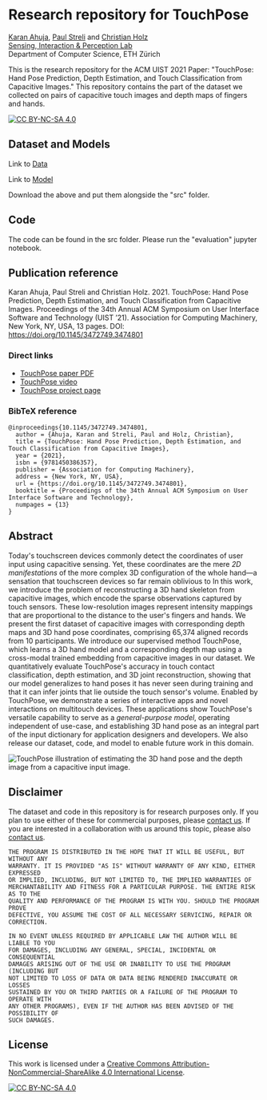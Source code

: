 # Research repository for TouchPose

[Karan Ahuja](https://www.karan-ahuja.com/), [Paul Streli](https://www.paulstreli.com) and [Christian Holz](https://www.christianholz.net)<br/>
[Sensing, Interaction & Perception Lab](https://siplab.org) <br/>
Department of Computer Science, ETH Zürich

This is the research repository for the ACM UIST 2021 Paper: "TouchPose: Hand Pose Prediction, Depth Estimation, and Touch Classification from Capacitive Images." This repository contains the part of the dataset we collected on pairs of capacitive touch images and depth maps of fingers and hands.

[![CC BY-NC-SA 4.0][cc-by-nc-sa-shield]][cc-by-nc-sa]


## Dataset and Models

Link to [Data](https://www.dropbox.com/s/aeh8ea6vqke2rrl/data.zip?dl=0)

Link to [Model](https://www.dropbox.com/s/14qwi6hkgqo8pi2/models.zip?dl=0)

Download the above and put them alongside the "src" folder.


## Code

The code can be found in the src folder. Please run the "evaluation" jupyter notebook.

## Publication reference

Karan Ahuja, Paul Streli and Christian Holz. 2021. TouchPose: Hand Pose Prediction, Depth Estimation, and Touch Classification from Capacitive Images. Proceedings of the 34th Annual ACM Symposium on User Interface Software and Technology (UIST ’21). Association for Computing Machinery, New York, NY, USA, 13 pages. DOI: https://doi.org/10.1145/3472749.3474801

### Direct links

* [TouchPose paper PDF](https://siplab.org/papers/uist2021-touchpose.pdf)
* [TouchPose video](https://www.youtube.com/watch?v=CGnS18uGwC4)
* [TouchPose project page](https://siplab.org/projects/TouchPose)

### BibTeX reference

```
@inproceedings{10.1145/3472749.3474801,
  author = {Ahuja, Karan and Streli, Paul and Holz, Christian},
  title = {TouchPose: Hand Pose Prediction, Depth Estimation, and Touch Classification from Capacitive Images},
  year = {2021},
  isbn = {9781450386357},
  publisher = {Association for Computing Machinery},
  address = {New York, NY, USA},
  url = {https://doi.org/10.1145/3472749.3474801},
  booktitle = {Proceedings of the 34th Annual ACM Symposium on User Interface Software and Technology},
  numpages = {13}
}
```

## Abstract

Today's touchscreen devices commonly detect the coordinates of user input using capacitive sensing. Yet, these coordinates are the mere *2D manifestations* of the more complex 3D configuration of the whole hand&mdash;a sensation that touchscreen devices so far remain oblivious to  In this work, we introduce the problem of reconstructing a 3D hand skeleton from capacitive images, which encode the sparse observations captured by touch sensors. These low-resolution images represent intensity mappings that are proportional to the distance to the user's fingers and hands.
We present the first dataset of capacitive images with corresponding depth maps and 3D hand pose coordinates, comprising 65,374 aligned records from 10 participants. We introduce our supervised method TouchPose, which learns a 3D hand model and a corresponding depth map using a cross-modal trained embedding from capacitive images in our dataset. We quantitatively evaluate TouchPose's accuracy in touch contact classification, depth estimation, and 3D joint reconstruction, showing that our model generalizes to hand poses it has never seen during training and that it can infer joints that lie outside the touch sensor's volume.
Enabled by TouchPose, we demonstrate a series of interactive apps and novel interactions on multitouch devices. These applications show TouchPose's versatile capability to serve as a *general-purpose model*, operating independent of use-case, and establishing 3D hand pose as an integral part of the input dictionary for application designers and developers. We also release our dataset, code, and model to enable future work in this domain.

![TouchPose illustration of estimating the 3D hand pose and the depth image from a capacitive input image.](https://siplab.org/covers/touchpose.jpg)


## Disclaimer

The dataset and code in this repository is for research purposes only. If you plan to use either of these for commercial purposes, please [contact us](https://siplab.org/contact). If you are interested in a collaboration with us around this topic, please also [contact us](https://siplab.org/contact).


```
THE PROGRAM IS DISTRIBUTED IN THE HOPE THAT IT WILL BE USEFUL, BUT WITHOUT ANY
WARRANTY. IT IS PROVIDED "AS IS" WITHOUT WARRANTY OF ANY KIND, EITHER EXPRESSED
OR IMPLIED, INCLUDING, BUT NOT LIMITED TO, THE IMPLIED WARRANTIES OF
MERCHANTABILITY AND FITNESS FOR A PARTICULAR PURPOSE. THE ENTIRE RISK AS TO THE
QUALITY AND PERFORMANCE OF THE PROGRAM IS WITH YOU. SHOULD THE PROGRAM PROVE
DEFECTIVE, YOU ASSUME THE COST OF ALL NECESSARY SERVICING, REPAIR OR
CORRECTION.

IN NO EVENT UNLESS REQUIRED BY APPLICABLE LAW THE AUTHOR WILL BE LIABLE TO YOU
FOR DAMAGES, INCLUDING ANY GENERAL, SPECIAL, INCIDENTAL OR CONSEQUENTIAL
DAMAGES ARISING OUT OF THE USE OR INABILITY TO USE THE PROGRAM (INCLUDING BUT
NOT LIMITED TO LOSS OF DATA OR DATA BEING RENDERED INACCURATE OR LOSSES
SUSTAINED BY YOU OR THIRD PARTIES OR A FAILURE OF THE PROGRAM TO OPERATE WITH
ANY OTHER PROGRAMS), EVEN IF THE AUTHOR HAS BEEN ADVISED OF THE POSSIBILITY OF
SUCH DAMAGES.
```

## License

This work is licensed under a [Creative Commons Attribution-NonCommercial-ShareAlike 4.0 International License][cc-by-nc-sa].

[![CC BY-NC-SA 4.0][cc-by-nc-sa-image]][cc-by-nc-sa]

[cc-by-nc-sa]: http://creativecommons.org/licenses/by-nc-sa/4.0/
[cc-by-nc-sa-image]: https://licensebuttons.net/l/by-nc-sa/4.0/88x31.png
[cc-by-nc-sa-shield]: https://img.shields.io/badge/License-CC%20BY--NC--SA%204.0-lightgrey.svg

